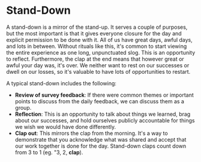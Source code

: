# Stand-Down

A stand-down is a mirror of the stand-up. It serves a couple of purposes, but the most important is that it gives everyone closure for the day and explicit permission to be done with it. All of us have great days, awful days, and lots in between. Without rituals like this, it's common to start viewing the entire experience as one long, unpunctuated slog. This is an opportunity to reflect. Furthermore, the clap at the end means that however great or awful your day was, it's over. We neither want to rest on our successes or dwell on our losses, so it's valuable to have lots of opportunities to restart.

A typical stand-down includes the following:

* **Review of survey feedback**: If there were common themes or important points to discuss from the daily feedback, we can discuss them as a group.
* **Reflection**: This is an opportunity to talk about things we learned, brag about our successes, and hold ourselves publicly accountable for things we wish we would have done differently.
* **Clap out**: This mirrors the clap from the morning. It's a way to demonstrate that you acknowledge what was shared and accept that our work together is done for the day. Stand-down claps count down from 3 to 1 (eg. "3, 2, **clap**).
